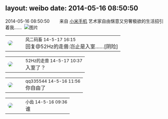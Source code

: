 layout: weibo
date: 2014-05-16 08:50:50
---
<meta name="referrer" content="no-referrer" />

2014-05-16 08:50:50  &nbsp;&nbsp;&nbsp;&nbsp;&nbsp;&nbsp; 来自 <a href="http://app.weibo.com/t/feed/22zMnn" rel="nofollow">小米手机</a>
艺术家自由惬意又穷奢极欲的生活招引着我…… ​​​
![图片](https://ww3.sinaimg.cn/large/6d2a6003jw1egftvbsx4cj218g0p040v.jpg)

<table style="width: 100%;">
  <tr>
    <td style="width: 40px;"><img style="border-radius:50%" src="https://tva3.sinaimg.cn/crop.0.0.639.639.50/6d2a6003jw8f3idy69w2gj20hs0hrt9g.jpg?KID=imgbed,tva&Expires=1624464123&ssig=8idP1MpkcA"></td>
    <td colspan="2"><small>风二码畜 14-5-17 16:15</small><br/>回复@52Hz的走兽:岂止是入室……[阴险]</td>
  </tr>
</table>

<table style="width: 100%;">
  <tr>
    <td style="width: 40px;"><img style="border-radius:50%" src="https://tva4.sinaimg.cn/crop.0.0.180.180.50/8beaf773jw1e8qgp5bmzyj2050050aa8.jpg?KID=imgbed,tva&Expires=1624464123&ssig=tdLdHymIvM"></td>
    <td colspan="2"><small>52Hz的走兽 14-5-17 10:37</small><br/>入室了？</td>
  </tr>
</table>

<table style="width: 100%;">
  <tr>
    <td style="width: 40px;"><img style="border-radius:50%" src="https://tva4.sinaimg.cn/crop.0.0.180.180.50/7d25944djw1e8qgp5bmzyj2050050aa8.jpg?KID=imgbed,tva&Expires=1624464123&ssig=29dGUNgyMG"></td>
    <td colspan="2"><small>qq335544 14-5-16 11:56</small><br/>你自由了</td>
  </tr>
</table>

<table style="width: 100%;">
  <tr>
    <td style="width: 40px;"><img style="border-radius:50%" src="https://tva3.sinaimg.cn/crop.0.0.480.480.50/4d4bc111jw8ejj3t36gwaj20dc0dc769.jpg?KID=imgbed,tva&Expires=1624464123&ssig=hDVrjPAhiT"></td>
    <td colspan="2"><small>小齿 14-5-16 09:36</small><br/>谁</td>
  </tr>
</table>
